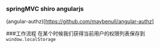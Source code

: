 ### springMVC shiro  angularjs
(angular-authz)[https://github.com/maybenull/angular-authz]

###工作流程
  在某个时候我们获得当前用户的权限列表保存到 ```window.localStorage```
  
 

